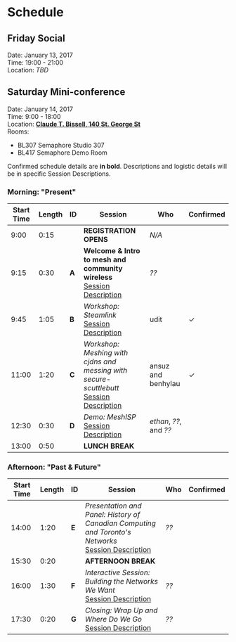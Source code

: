 # Schedule

## Friday Social

Date: January 13, 2017  
Time: 19:00 - 21:00  
Location: _TBD_

## Saturday Mini-conference

Date: January 14, 2017  
Time: 9:00 - 18:00  
Location: **[Claude T. Bissell, 140 St. George St](http://osm.org/go/ZX6Bw~WNh--?m=)**  
Rooms:

- BL307 Semaphore Studio 307
- BL417 Semaphore Demo Room

Confirmed schedule details are **in bold**. Descriptions and logistic details will be in specific Session Descriptions.

### Morning: "Present"

| Start Time | Length | ID | Session | Who | Confirmed |
| --- | --- | --- | --- | --- | --- |
| 9:00 | 0:15 |  | **REGISTRATION OPENS** | _N/A_ |   |
| 9:15 | 0:30 | **A** | **Welcome & Intro to mesh and community wireless**  <br /> [Session Description]() | _??_ |   |
| 9:45 | 1:05 | **B** | _Workshop: Steamlink_  <br /> [Session Description]() | udit | ✓ |
| 11:00 | 1:20 | **C** | _Workshop: Meshing with cjdns and messing with secure-scuttlebutt_  <br /> [Session Description](https://github.com/tomeshnet/mini-conf-2017/blob/master/sessions/session-c.md) | ansuz and benhylau | ✓ |
| 12:30 | 0:30 | **D** | _Demo: MeshISP_  <br /> [Session Description]() | _ethan_, _??_, and _??_ |   |
| 13:00 | 0:50 |  | **LUNCH BREAK** |   |   |

### Afternoon: "Past & Future"

| Start Time | Length | ID | Session | Who | Confirmed |
| --- | --- | --- | --- | --- | --- |
| 14:00 | 1:20 | **E** | _Presentation and Panel: History of Canadian Computing and Toronto's Networks_  <br /> [Session Description]()  | _??_ |   |
| 15:30 | 0:20 |  | **AFTERNOON BREAK** |   |   |
| 16:00 | 1:30 | **F** | _Interactive Session: Building the Networks We Want_  <br /> [Session Description]() | _??_ |   |
| 17:30 | 0:20 | **G** | _Closing: Wrap Up and Where Do We Go_  <br /> [Session Description]() | _??_ |   |
